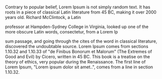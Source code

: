Contrary to popular belief, Lorem Ipsum is not simply random text.
 It has roots in a piece of classical Latin literature from
  45 BC, making it over 2000 years old. Richard McClintock, a Latin
  
   professor at Hampden-Sydney College in Virginia,
  looked up one of the more obscure Latin words, consectetur, from a Lorem Ip
  
  sum passage, and going through the cites of the word in classical literature, discovered the undoubtable source. Lorem 
  Ipsum comes from sections 1.10.32 and 1.10.33 of "de Finibus 
  Bonorum et Malorum" (The Extremes of Good and Evil) by 
  Cicero, written in 45 BC. This book is a treatise on the theory of ethics, very popular during the Renaissance. The first line of Lorem Ipsum, "Lorem ipsum dolor sit amet..", comes from a line in section 1.10.32.